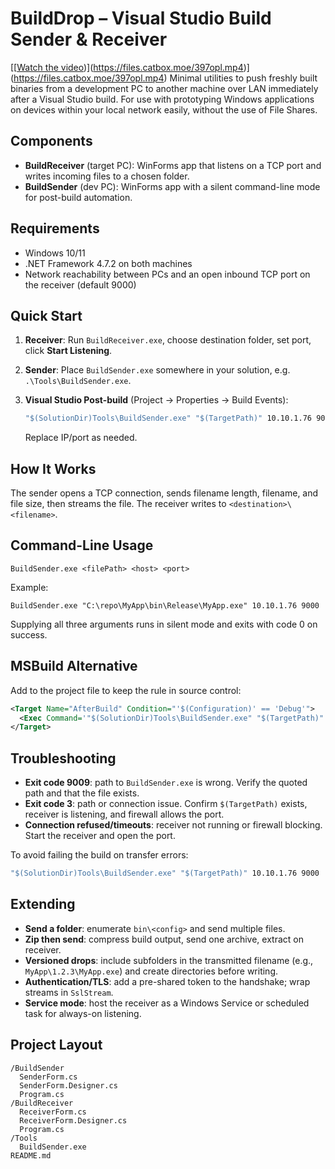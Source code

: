 # BuildDrop – Visual Studio Build Sender & Receiver
[[[Watch the video](https://files.catbox.moe/397opl.mp4))](https://files.catbox.moe/397opl.mp4)](https://files.catbox.moe/397opl.mp4)
Minimal utilities to push freshly built binaries from a development PC to another machine over LAN immediately after a Visual Studio build.
For use with prototyping Windows applications on devices within your local network easily, without the use of File Shares.

## Components

* **BuildReceiver** (target PC): WinForms app that listens on a TCP port and writes incoming files to a chosen folder.
* **BuildSender** (dev PC): WinForms app with a silent command-line mode for post-build automation.

## Requirements

* Windows 10/11
* .NET Framework 4.7.2 on both machines
* Network reachability between PCs and an open inbound TCP port on the receiver (default 9000)

## Quick Start

1. **Receiver**: Run `BuildReceiver.exe`, choose destination folder, set port, click **Start Listening**.
2. **Sender**: Place `BuildSender.exe` somewhere in your solution, e.g. `.\Tools\BuildSender.exe`.
3. **Visual Studio Post-build** (Project → Properties → Build Events):

   ```cmd
   "$(SolutionDir)Tools\BuildSender.exe" "$(TargetPath)" 10.10.1.76 9000
   ```

   Replace IP/port as needed.

## How It Works

The sender opens a TCP connection, sends filename length, filename, and file size, then streams the file. The receiver writes to `<destination>\<filename>`.

## Command-Line Usage

```
BuildSender.exe <filePath> <host> <port>
```

Example:

```
BuildSender.exe "C:\repo\MyApp\bin\Release\MyApp.exe" 10.10.1.76 9000
```

Supplying all three arguments runs in silent mode and exits with code 0 on success.

## MSBuild Alternative

Add to the project file to keep the rule in source control:

```xml
<Target Name="AfterBuild" Condition="'$(Configuration)' == 'Debug'">
  <Exec Command='"$(SolutionDir)Tools\BuildSender.exe" "$(TargetPath)" 10.10.1.76 9000' />
</Target>
```

## Troubleshooting

* **Exit code 9009**: path to `BuildSender.exe` is wrong. Verify the quoted path and that the file exists.
* **Exit code 3**: path or connection issue. Confirm `$(TargetPath)` exists, receiver is listening, and firewall allows the port.
* **Connection refused/timeouts**: receiver not running or firewall blocking. Start the receiver and open the port.

To avoid failing the build on transfer errors:

```cmd
"$(SolutionDir)Tools\BuildSender.exe" "$(TargetPath)" 10.10.1.76 9000 || exit 0
```

## Extending

* **Send a folder**: enumerate `bin\<config>` and send multiple files.
* **Zip then send**: compress build output, send one archive, extract on receiver.
* **Versioned drops**: include subfolders in the transmitted filename (e.g., `MyApp\1.2.3\MyApp.exe`) and create directories before writing.
* **Authentication/TLS**: add a pre-shared token to the handshake; wrap streams in `SslStream`.
* **Service mode**: host the receiver as a Windows Service or scheduled task for always-on listening.

## Project Layout

```
/BuildSender
  SenderForm.cs
  SenderForm.Designer.cs
  Program.cs
/BuildReceiver
  ReceiverForm.cs
  ReceiverForm.Designer.cs
  Program.cs
/Tools
  BuildSender.exe
README.md
```
